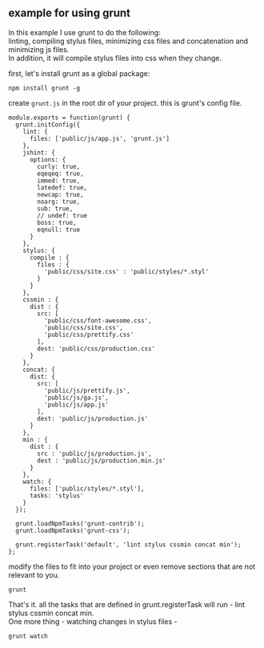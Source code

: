 ## example for using grunt

In this example I use grunt to do the following:  
linting, compiling stylus files, minimizing css files and concatenation and minimizing js files.  
In addition, it will compile stylus files into css when they change.

first, let's install grunt as a global package:

    npm install grunt -g

create `grunt.js` in the root dir of your project. this is grunt's config file.

    module.exports = function(grunt) {
      grunt.initConfig({
        lint: {
          files: ['public/js/app.js', 'grunt.js']
        },
        jshint: {
          options: {
            curly: true,
            eqeqeq: true,
            immed: true,
            latedef: true,
            newcap: true,
            noarg: true,
            sub: true,
            // undef: true
            boss: true,
            eqnull: true
          }
        },
        stylus: {
          compile : {
            files : {
              'public/css/site.css' : 'public/styles/*.styl'
            }
          }
        },
        cssmin : {
          dist : {
            src: [
              'public/css/font-awesome.css',
              'public/css/site.css',
              'public/css/prettify.css'
            ],
            dest: 'public/css/production.css'
          }
        },
        concat: {
          dist: {
            src: [
              'public/js/prettify.js',
              'public/js/ga.js',
              'public/js/app.js'
            ],
            dest: 'public/js/production.js'
          }
        },
        min : {
          dist : {
            src : 'public/js/production.js',
            dest : 'public/js/production.min.js'
          }
        },
        watch: {
          files: ['public/styles/*.styl'],
          tasks: 'stylus'
        }
      });

      grunt.loadNpmTasks('grunt-contrib');
      grunt.loadNpmTasks('grunt-css');

      grunt.registerTask('default', 'lint stylus cssmin concat min');
    };

modify the files to fit into your project or even remove sections that are not relevant to you.

    grunt

That's it. all the tasks that are defined in grunt.registerTask will run - lint stylus cssmin concat min.  
One more thing - watching changes in stylus files - 
    
    grunt watch

